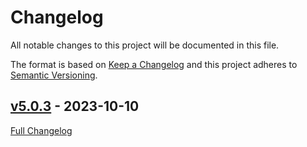 <!-- markdownlint-disable MD024 -->
# Changelog

All notable changes to this project will be documented in this file.

The format is based on [Keep a Changelog](http://keepachangelog.com/en/1.0.0/) and this project adheres to [Semantic Versioning](http://semver.org).

## [v5.0.3](https://github.com/malikparvez/forge-ruby/tree/v5.0.3) - 2023-10-10

[Full Changelog](https://github.com/malikparvez/forge-ruby/compare/2f052f220f0b3f4e135d930491edecf222fc059f...v5.0.3)
